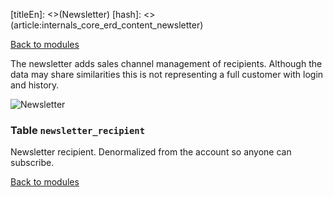 [titleEn]: <>(Newsletter)
[hash]: <>(article:internals_core_erd_content_newsletter)

[Back to modules](./../10-modules.md)

The newsletter adds sales channel management of recipients.
Although the data may share similarities this is not representing a full customer with login and history.

![Newsletter](./dist/erd-shopware-core-content-newsletter.png)


### Table `newsletter_recipient`

Newsletter recipient. Denormalized from the account so anyone can subscribe.


[Back to modules](./../10-modules.md)
